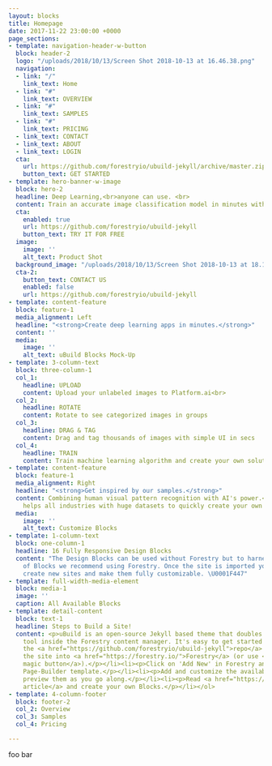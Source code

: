 ```yaml
---
layout: blocks
title: Homepage
date: 2017-11-22 23:00:00 +0000
page_sections:
- template: navigation-header-w-button
  block: header-2
  logo: "/uploads/2018/10/13/Screen Shot 2018-10-13 at 16.46.38.png"
  navigation:
  - link: "/"
    link_text: Home
  - link: "#"
    link_text: OVERVIEW
  - link: "#"
    link_text: SAMPLES
  - link: "#"
    link_text: PRICING
  - link_text: CONTACT
  - link_text: ABOUT
  - link_text: LOGIN
  cta:
    url: https://github.com/forestryio/ubuild-jekyll/archive/master.zip
    button_text: GET STARTED
- template: hero-banner-w-image
  block: hero-2
  headline: Deep Learning,<br>anyone can use. <br>
  content: Train an accurate image classification model in minutes with zero coding
  cta:
    enabled: true
    url: https://github.com/forestryio/ubuild-jekyll
    button_text: TRY IT FOR FREE
  image:
    image: ''
    alt_text: Product Shot
  background_image: "/uploads/2018/10/13/Screen Shot 2018-10-13 at 18.18.08.png"
  cta-2:
    button_text: CONTACT US
    enabled: false
    url: https://github.com/forestryio/ubuild-jekyll
- template: content-feature
  block: feature-1
  media_alignment: Left
  headline: "<strong>Create deep learning apps in minutes.</strong>"
  content: ''
  media:
    image: ''
    alt_text: uBuild Blocks Mock-Up
- template: 3-column-text
  block: three-column-1
  col_1:
    headline: UPLOAD
    content: Upload your unlabeled images to Platform.ai<br>
  col_2:
    headline: ROTATE
    content: Rotate to see categorized images in groups
  col_3:
    headline: DRAG & TAG
    content: Drag and tag thousands of images with simple UI in secs
  col_4:
    headline: TRAIN
    content: Train machine learning algorithm and create your own solution
- template: content-feature
  block: feature-1
  media_alignment: Right
  headline: "<strong>Get inspired by our samples.</strong>"
  content: Combining human visual pattern recognition with AI's power.<br>Platform.ai
    helps all industries with huge datasets to quickly create your own novel applications.
  media:
    image: ''
    alt_text: Customize Blocks
- template: 1-column-text
  block: one-column-1
  headline: 16 Fully Responsive Design Blocks
  content: "The Design Blocks can be used without Forestry but to harness the power
    of Blocks we recommend using Forestry. Once the site is imported you can immediately
    create new sites and make them fully customizable. \U0001F447"
- template: full-width-media-element
  block: media-1
  image: ''
  caption: All Available Blocks
- template: detail-content
  block: text-1
  headline: Steps to Build a Site!
  content: <p>uBuild is an open-source Jekyll based theme that doubles as a builder
    tool inside the Forestry content manager. It's easy to get started!</p><ol><li><p>Fork
    the <a href="https://github.com/forestryio/ubuild-jekyll">repo</a> and import
    the site into <a href="https://forestry.io/">Forestry</a> (or use <a href="https://forestry.io/blog/ubuild-a-new-theme-for-static-sites-using-blocks#even-quicker-start">our
    magic button</a>).</p></li><li><p>Click on 'Add New' in Forestry and select the
    Page-Builder template.</p></li><li><p>Add and customize the available Blocks and
    preview them as you go along.</p></li><li><p>Read <a href="https://forestry.io/blog/ubuild-a-new-theme-for-static-sites-using-blocks/">our
    article</a> and create your own Blocks.</p></li></ol>
- template: 4-column-footer
  block: footer-2
  col_2: Overview
  col_3: Samples
  col_4: Pricing

---
```

foo bar